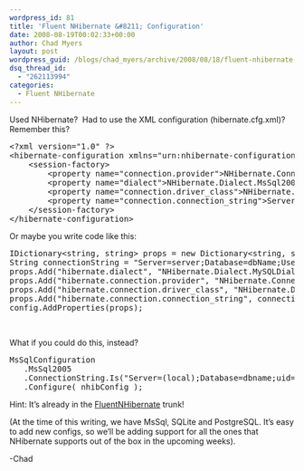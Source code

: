 ```yaml
---
wordpress_id: 81
title: 'Fluent NHibernate &#8211; Configuration'
date: 2008-08-19T00:02:33+00:00
author: Chad Myers
layout: post
wordpress_guid: /blogs/chad_myers/archive/2008/08/18/fluent-nhibernate-configuration.aspx
dsq_thread_id:
  - "262113994"
categories:
  - Fluent NHibernate
---
```

Used NHibernate?&nbsp; Had to use the XML configuration (hibernate.cfg.xml)?&nbsp; Remember this?

<div class="csharpcode-wrapper">
  <pre><span class="kwrd">&lt;?</span><span class="html">xml</span> <span class="attr">version</span><span class="kwrd">="1.0"</span> ?<span class="kwrd">&gt;</span>
<span class="kwrd">&lt;</span><span class="html">hibernate-configuration</span> <span class="attr">xmlns</span><span class="kwrd">="urn:nhibernate-configuration-2.2"</span> <span class="kwrd">&gt;</span>
    <span class="kwrd">&lt;</span><span class="html">session-factory</span><span class="kwrd">&gt;</span>
        <span class="kwrd">&lt;</span><span class="html">property</span> <span class="attr">name</span><span class="kwrd">="connection.provider"</span><span class="kwrd">&gt;</span>NHibernate.Connection.DriverConnectionProvider<span class="kwrd">&lt;/</span><span class="html">property</span><span class="kwrd">&gt;</span>
        <span class="kwrd">&lt;</span><span class="html">property</span> <span class="attr">name</span><span class="kwrd">="dialect"</span><span class="kwrd">&gt;</span>NHibernate.Dialect.MsSql2005Dialect<span class="kwrd">&lt;/</span><span class="html">property</span><span class="kwrd">&gt;</span>
        <span class="kwrd">&lt;</span><span class="html">property</span> <span class="attr">name</span><span class="kwrd">="connection.driver_class"</span><span class="kwrd">&gt;</span>NHibernate.Driver.SqlClientDriver<span class="kwrd">&lt;/</span><span class="html">property</span><span class="kwrd">&gt;</span>
        <span class="kwrd">&lt;</span><span class="html">property</span> <span class="attr">name</span><span class="kwrd">="connection.connection_string"</span><span class="kwrd">&gt;</span>Server=(local);Initial Catalog=dbname;User Id=user;Password=********<span class="kwrd">&lt;/</span><span class="html">property</span><span class="kwrd">&gt;</span>
    <span class="kwrd">&lt;/</span><span class="html">session-factory</span><span class="kwrd">&gt;</span>
<span class="kwrd">&lt;/</span><span class="html">hibernate-configuration</span><span class="kwrd">&gt;</span></pre>
</div>

Or maybe you write code like this:

<div class="csharpcode-wrapper">
  <pre>IDictionary&lt;<span class="kwrd">string</span>, <span class="kwrd">string</span>&gt; props = <span class="kwrd">new</span> Dictionary&lt;<span class="kwrd">string</span>, <span class="kwrd">string</span>&gt;();
String connectionString = <span class="str">"Server=server;Database=dbName;User ID=user;Password=passwd"</span>;
props.Add(<span class="str">"hibernate.dialect"</span>, <span class="str">"NHibernate.Dialect.MySQLDialect"</span>);
props.Add(<span class="str">"hibernate.connection.provider"</span>, <span class="str">"NHibernate.Connection.DriverConnectionProvider"</span>);
props.Add(<span class="str">"hibernate.connection.driver_class"</span>, <span class="str">"NHibernate.Driver.MySqlDataDriver"</span>);
props.Add(<span class="str">"hibernate.connection.connection_string"</span>, connectionString);
config.AddProperties(props);</pre>
</div>

&nbsp;

What if you could do this, instead?

<div class="csharpcode-wrapper">
  <pre>MsSqlConfiguration
   .MsSql2005
   .ConnectionString.Is(<span class="str">"Server=(local);Database=dbname;uid=user;pwd=password"</span>);
   .Configure( nhibConfig );</pre>
</div>

Hint: It&#8217;s already in the [FluentNHibernate](http://code.google.com/p/fluent-nhibernate/) trunk!

(At the time of this writing, we have MsSql, SQLite and PostgreSQL. It&#8217;s easy to add new configs, so we&#8217;ll be adding support for all the ones that NHibernate supports out of the box in the upcoming weeks).

-Chad